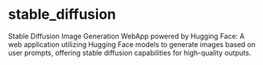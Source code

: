 # stable_diffusion
Stable Diffusion Image Generation WebApp powered by Hugging Face: A web application utilizing Hugging Face models to generate images based on user prompts, offering stable diffusion capabilities for high-quality outputs.
